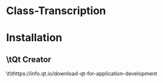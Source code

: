 # Class-Transcription

# Installation
## \tQt Creator
\t\thttps://info.qt.io/download-qt-for-application-development
